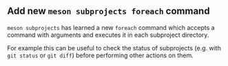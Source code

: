## Add new `meson subprojects foreach` command

`meson subprojects` has learned a new `foreach` command which accepts a command
with arguments and executes it in each subproject directory.

For example this can be useful to check the status of subprojects (e.g. with
`git status` or `git diff`) before performing other actions on them.
